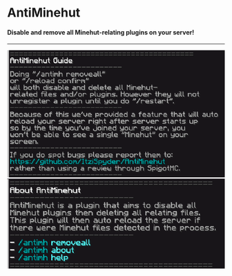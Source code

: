 # AntiMinehut
#### Disable and remove all Minehut-relating plugins on your server!
-------------------------------------------------------------------

![Help](/assets/images/help.png)
![About](/assets/images/about.png)
